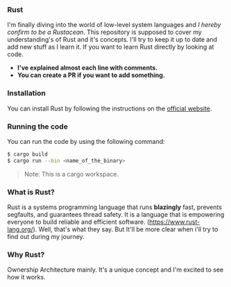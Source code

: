 ### Rust
I'm finally diving into the world of low-level system languages and *I hereby confirm to be a Rustacean*. This repository is supposed to cover my understanding's of Rust and it's concepts. I'll try to keep it up to date and add new stuff as I learn it. If you want to learn Rust directly by looking at code. 
- **I've explained almost each line with comments.**
- **You can create a PR if you want to add something.**

### Installation
You can install Rust by following the instructions on the [official website](https://www.rust-lang.org/tools/install).

### Running the code
You can run the code by using the following command:
```bash
$ cargo build
$ cargo run --bin <name_of_the_binary>
```
> Note: This is a cargo workspace.

### What is Rust?
Rust is a systems programming language that runs **blazingly** fast, prevents segfaults, and guarantees thread safety. It is a language that is empowering everyone to build reliable and efficient software. (https://www.rust-lang.org/). Well, that's what they say. But It'll be more clear when i'll try to find out during my journey.

### Why Rust?
Ownership Architecture mainly. It's a unique concept and I'm excited to see how it works.

